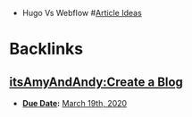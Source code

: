 - Hugo Vs Webflow #[Article Ideas](<Article Ideas.md>)

# Backlinks
## [itsAmyAndAndy:Create a Blog](<itsAmyAndAndy:Create a Blog.md>)
- **[Due Date](<Due Date.md>):** [March 19th, 2020](<March 19th, 2020.md>)

